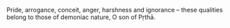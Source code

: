 Pride, arrogance, conceit, anger, harshness and ignorance – these qualities belong to those of demoniac nature, O son of Pṛthā.